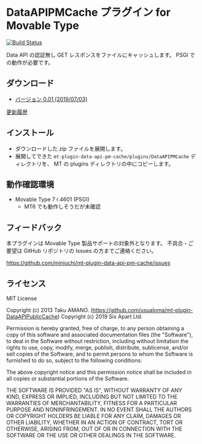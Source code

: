# DataAPIPMCache プラグイン for Movable Type

[![Build Status](https://travis-ci.org/miniuchi/mt-plugin-data-api-pm-cache.svg?branch=master)](https://travis-ci.org/miniuchi/mt-plugin-data-api-pm-cache)

Data API の認証無し GET レスポンスをファイルにキャッシュします。 PSGI での動作が必要です。

## ダウンロード

* [バージョン 0.01 (2019/07/03)](https://github.com/miniuchi/mt-plugin-data-api-pm-cache/archive/0.01.zip)

[更新履歴](https://github.com/miniuchi/mt-plugin-data-api-pm-cache/releases)

## インストール

* ダウンロードした zip ファイルを展開します。
* 展開してできた `mt-plugin-data-api-pm-cache/plugins/DataAPIPMCache` ディレクトリを、 MT の plugins ディレクトリの中にコピーします。

## 動作確認環境

* Movable Type 7 r.4601 (PSGI)
  * MT6 でも動作しそうだが未確認

## フィードバック

本プラグインは Movable Type 製品サポートの対象外となります。
不具合・ご要望は GitHub リポジトリの Issues の方までご連絡ください。

https://github.com/miniuchi/mt-plugin-data-api-pm-cache/issues

## ライセンス

MIT License

Copyright (c) 2013 Taku AMANO. (https://github.com/usualoma/mt-plugin-DataAPIPublicCache)
Copyright (c) 2019 Six Apart Ltd.

Permission is hereby granted, free of charge, to any person obtaining a copy
of this software and associated documentation files (the "Software"), to deal
in the Software without restriction, including without limitation the rights
to use, copy, modify, merge, publish, distribute, sublicense, and/or sell
copies of the Software, and to permit persons to whom the Software is
furnished to do so, subject to the following conditions:

The above copyright notice and this permission notice shall be included in all
copies or substantial portions of the Software.

THE SOFTWARE IS PROVIDED "AS IS", WITHOUT WARRANTY OF ANY KIND, EXPRESS OR
IMPLIED, INCLUDING BUT NOT LIMITED TO THE WARRANTIES OF MERCHANTABILITY,
FITNESS FOR A PARTICULAR PURPOSE AND NONINFRINGEMENT. IN NO EVENT SHALL THE
AUTHORS OR COPYRIGHT HOLDERS BE LIABLE FOR ANY CLAIM, DAMAGES OR OTHER
LIABILITY, WHETHER IN AN ACTION OF CONTRACT, TORT OR OTHERWISE, ARISING FROM,
OUT OF OR IN CONNECTION WITH THE SOFTWARE OR THE USE OR OTHER DEALINGS IN THE
SOFTWARE.

